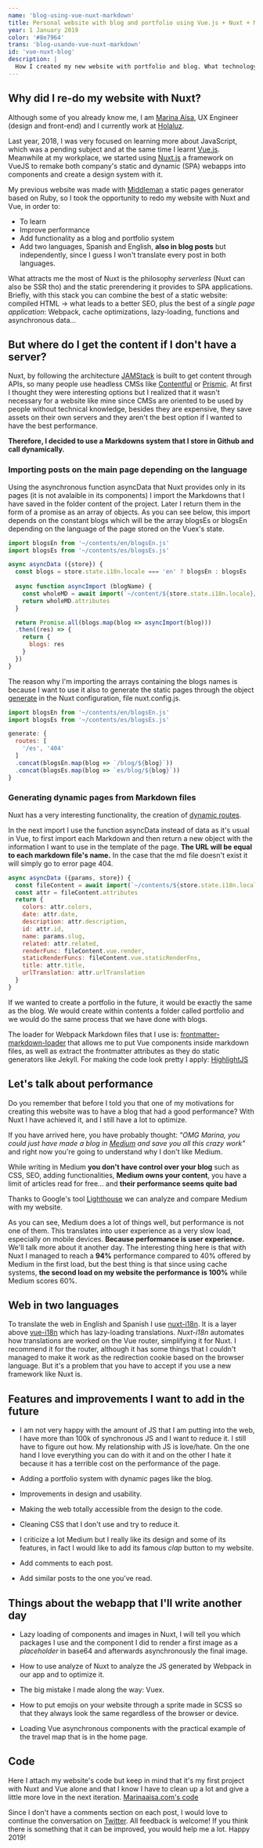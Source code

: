 ```yaml
---
name: 'blog-using-vue-nuxt-markdown'
title: Personal website with blog and portfolio using Vue.js + Nuxt + Markdown
year: 1 January 2019
color: '#8e7964'
trans: 'blog-usando-vue-nuxt-markdown'
id: 'vue-nuxt-blog'
description: |
  How I created my new website with portfolio and blog. What technology I used and why.
---
```


## Why did I re-do my website with Nuxt?

Although some of you already know me, I am [Marina Aísa](https://twitter.com/MarinaAisa), UX Engineer (design and front-end) and I currently work at [Holaluz](https://www.holaluz.com/en).

Last year, 2018, I was very focused on learning more about JavaScript, which was a pending subject and at the same time I learnt [Vue.js](https://vuejs.org/). Meanwhile at my workplace, we started using [Nuxt.js](https://nuxtjs.org/) a framework on VueJS to remake both company's static and dynamic (SPA) webapps into components and create a design system with it.

My previous website was made with [Middleman](https://middlemanapp.com/) a static pages generator based on Ruby, so I took the opportunity to redo my website with Nuxt and Vue, in order to:
- To learn
- Improve performance
- Add functionality as a blog and portfolio system
- Add two languages, Spanish and English, **also in blog posts** but independently, since I guess I won't translate every post in both languages.

What attracts me the most of Nuxt is the philosophy *serverless* (Nuxt can also be SSR tho) and the static prerendering it provides to SPA applications. Briefly, with this stack you can combine the best of a static website: compiled HTML -> what leads to a better SEO, plus the best of a *single page application*: Webpack, cache optimizations, lazy-loading, functions and asynchronous data...

## But where do I get the content if I don't have a server?

Nuxt, by following the architecture [JAMStack](https://jamstack.org/) is built to get content through APIs, so many people use headless CMSs like [Contentful](https://www.contentful.com/) or [Prismic](https://prismic.io/). At first I thought they were interesting options but I realized that it wasn't necessary for a website like mine since CMSs are oriented to be used by people without technical knowledge, besides they are expensive, they save assets on their own servers and they aren't the best option if I wanted to have the best performance.

**Therefore, I decided to use a Markdowns system that I store in Github and call dynamically.**

### Importing posts on the main page depending on the language

Using the asynchronous function <inline-code>asyncData</inline-code> that Nuxt provides only in its pages (it is not avalaible in its components) I import the Markdowns that I have saved in the folder <inline-code>content</inline-code> of the project. Later I return them in the form of a promise as an array of objects. As you can see below, this import depends on the constant <inline-code>blogs</inline-code> which will be the array <inline-code>blogsEs</inline-code> or <inline-code>blogsEn</inline-code> depending on the language of the page stored on the Vuex's state.

```javascript
import blogsEn from '~/contents/en/blogsEn.js'
import blogsEs from '~/contents/es/blogsEs.js'

async asyncData ({store}) {
  const blogs = store.state.i18n.locale === 'en' ? blogsEn : blogsEs
  
  async function asyncImport (blogName) {
    const wholeMD = await import(`~/content/${store.state.i18n.locale}/blog/${blogName}.md`)
    return wholeMD.attributes
  }

  return Promise.all(blogs.map(blog => asyncImport(blog)))
  .then((res) => {
    return {
      blogs: res
    }
  })
}
```

The reason why I'm importing the arrays containing the blogs names is because I want to use it also to generate the static pages through the object [generate](https://nuxtjs.org/api/configuration-generate/) in the Nuxt configuration, file <inline-code>nuxt.config.js</inline-code>.

```javascript
import blogsEn from '~/contents/en/blogsEn.js'
import blogsEs from '~/contents/es/blogsEs.js'

generate: {
  routes: [
    '/es', '404'
  ]
  .concat(blogsEn.map(blog => `/blog/${blog}`))
  .concat(blogsEs.map(blog => `es/blog/${blog}`))
}
```

### Generating dynamic pages from Markdown files

Nuxt has a very interesting functionality, the creation of [dynamic routes](https://nuxtjs.org/guide/routing/#dynamic-routes).

In the next import I use the function <inline-code>asyncData</inline-code> instead of <inline-code>data</inline-code> as it's usual in Vue, to first import each Markdown and then return a new object with the information I want to use in the template of the page.
**The URL will be equal to each markdown file's name.**
In the case that the md file doesn't exist it will simply go to error page 404.

```javascript
async asyncData ({params, store}) {
  const fileContent = await import(`~/contents/${store.state.i18n.locale}/blog/${params.slug}.md`)
  const attr = fileContent.attributes
  return {
    colors: attr.colors,
    date: attr.date,
    description: attr.description,
    id: attr.id,
    name: params.slug,
    related: attr.related,
    renderFunc: fileContent.vue.render,
    staticRenderFuncs: fileContent.vue.staticRenderFns,
    title: attr.title,
    urlTranslation: attr.urlTranslation
  }
}
```

If we wanted to create a portfolio in the future, it would be exactly the same as the blog. We would create within <inline-code>contents</inline-code> a folder called <inline-code>portfolio</inline-code> and we would do the same process that we have done with <inline-code>blogs</inline-code>.

The loader for Webpack Markdown files that I use is: [frontmatter-markdown-loader](https://www.npmjs.com/package/frontmatter-markdown-loader) that allows me to put Vue components inside markdown files, as well as extract the <inline-code>frontmatter</inline-code> attributes as they do static generators like Jekyll. For making the code look pretty I apply: [HighlightJS](https://highlightjs.org/)

## Let's talk about performance

Do you remember that before I told you that one of my motivations for creating this website was to have a blog that had a good performance?
With Nuxt I have achieved it, and I still have a lot to optimize.

If you have arrived here, you have probably thought: *"OMG Marina, you could just have made a blog in [Medium](https://medium.com/) and save you all this crazy work"* and right now you're going to understand why I don't like Medium.

While writing in Medium **you don't have control over your blog** such as CSS, SEO, adding functionalities, **Medium owns your content**, you have a limit of articles read for free... and **their performance seems quite bad**

Thanks to Google's tool [Lighthouse](https://developers.google.com/web/fundamentals/performance/audit/) we can analyze and compare Medium with my website.

<image-responsive
    imageURL="performance.jpg"
    :width="'952'"
    :height="'509'"
    alt="performance" />

As you can see, Medium does a lot of things well, but performance is not one of them. This translates into user experience as a very slow load, especially on mobile devices. **Because performance is user experience.** We'll talk more about it another day.
The interesting thing here is that with Nuxt I managed to reach a **94%** performance compared to 40% offered by Medium in the first load, but the best thing is that since using cache systems, **the second load on my website the performance is 100%** while Medium scores 60%.

## Web in two languages

To translate the web in English and Spanish I use [nuxt-i18n](https://github.com/nuxt-community/nuxt-i18n). It is a layer above [vue-i18n](https://github.com/kazupon/vue-i18n) which has lazy-loading translations. *Nuxt-i18n* automates how translations are worked on the Vue router, simplifying it for Nuxt. I recommend it for the router, although it has some things that I couldn't managed to make it work as the redirection cookie based on the browser language. But it's a problem that you have to accept if you use a new framework like Nuxt is.

## Features and improvements I want to add in the future

- I am not very happy with the amount of JS that I am putting into the web, I have more than 100k of synchronous JS and I want to reduce it. I still have to figure out how. My relationship with JS is love/hate. On the one hand I love everything you can do with it and on the other I hate it because it has a terrible cost on the performance of the page.

- Adding a portfolio system with dynamic pages like the blog.

- Improvements in design and usability.

- Making the web totally accessible from the design to the code.

- Cleaning CSS that I don't use and try to reduce it.

- I criticize a lot Medium but I really like its design and some of its features, in fact I would like to add its famous *clap* button to my website.

- Add comments to each post.

- Add similar posts to the one you've read.

## Things about the webapp that I'll write another day

- Lazy loading of components and images in Nuxt, I will tell you which packages I use and the component I did to render a first image as a *placeholder* in base64 and afterwards asynchronously the final image.

- How to use <inline-code>analyze</inline-code> of Nuxt to analyze the JS generated by Webpack in our app and to optimize it.

- The big mistake I made along the way: Vuex.

- How to put emojis on your website through a sprite made in SCSS so that they always look the same regardless of the browser or device.

- Loading Vue asynchronous components with the practical example of the travel map that is in the home page.

## Code

Here I attach my website's code but keep in mind that it's my first project with Nuxt and Vue alone and that I know I have to clean up a lot and give a little more love in the next iteration. [Marinaaisa.com's code](https://github.com/marinaaisa/marinaaisa-website-2018)

Since I don't have a comments section on each post, I would love to continue the conversation on [Twitter](https://twitter.com/MarinaAisa). All feedback is welcome! If you think there is something that it can be improved, you would help me a lot.
Happy 2019!